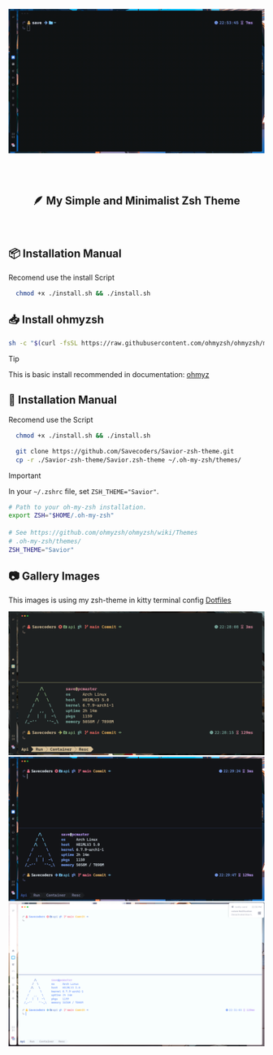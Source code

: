 <p align="center">
  <img
  align="center"
  src="assets/demo.gif"
  alt="Demo Zsh Savior Theme Preview"
  />
</p>
<!-- BADGES -->
<h1>
  <a href="#">
    <img alt="" align="left" src="https://img.shields.io/github/stars/Savecoders/Savior-zsh-theme?color=1D1F22&labelColor=FF9CAC&style=for-the-badge"/>
  </a>
  <a href="#">
    <img alt="" align="right" src="https://badges.pufler.dev/visits/Savecoders/Savior-zsh-theme?style=for-the-badge&color=7ddac5&logoColor=white&labelColor=7ddac5"/>
  </a>
</h1>

<h2 align="center" style="font-weight:mediun; padding:40px;"> 🪶 My Simple and Minimalist Zsh Theme</h2>

## 📦 Installation Manual

Recomend use the install Script

```bash
  chmod +x ./install.sh && ./install.sh
```

## 📥 Install ohmyzsh

```bash
sh -c "$(curl -fsSL https://raw.githubusercontent.com/ohmyzsh/ohmyzsh/master/tools/install.sh)"
```

> [!TIP]
> This is basic install recommended in documentation: [ohmyz](https://ohmyz.sh/#install)

## 🦽 Installation Manual

Recomend use the Script

```bash
  chmod +x ./install.sh && ./install.sh
```

```bash
  git clone https://github.com/Savecoders/Savior-zsh-theme.git
  cp -r ./Savior-zsh-theme/Savior.zsh-theme ~/.oh-my-zsh/themes/
```

> [!IMPORTANT]  
> In your `~/.zshrc` file, set `ZSH_THEME="Savior"`.

```zsh
# Path to your oh-my-zsh installation.
export ZSH="$HOME/.oh-my-zsh"

# See https://github.com/ohmyzsh/ohmyzsh/wiki/Themes
# .oh-my-zsh/themes/
ZSH_THEME="Savior"
```

## 📷 Gallery Images

This images is using my zsh-theme in kitty terminal config [Dotfiles](https://github.com/Savecoders/dotfiles)

![](assets/images/screenshot_gruvbox.png)
![](assets/images/screenshot_dark.png)
![](assets/images/screenshot_light.png)
